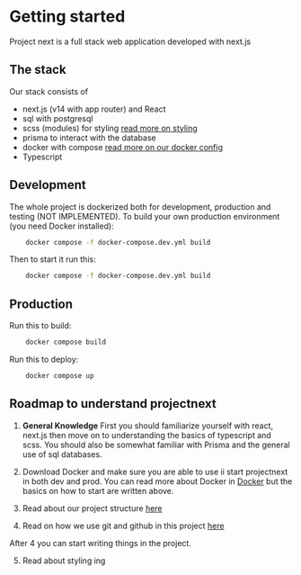 # Getting started
Project next is a full stack web application developed with next.js

## The stack
Our stack consists of
- next.js (v14 with app router) and React
- sql with postgresql
- scss (modules) for styling [read more on styling](/Styling_and_Ohma.md)
- prisma to interact with the database 
- docker with compose [read more on our docker config](/Docker.md)
- Typescript

## Development
The whole project is dockerized both for development, production and testing (NOT IMPLEMENTED). To build your own production environment (you need Docker installed):
```bash
    docker compose -f docker-compose.dev.yml build
```
Then to start it run this: 
```bash
    docker compose -f docker-compose.dev.yml build
```

## Production
Run this to build:
```bash
    docker compose build
```

Run this to deploy:
```bash
    docker compose up
```

## Roadmap to understand projectnext
1. **General Knowledge** First you should familiarize yourself with react, next.js then move on to understanding the basics of typescript and scss. You should also be somewhat familiar with Prisma and the general use of sql databases.

2. Download Docker and make sure you are able to use ii start projectnext in both dev and prod. You can read more about Docker in [Docker](./Docker.md) but the basics on how to start are written above.

3. Read about our project structure [here](./)

4. Read on how we use git and github in this project [here](./Git_Note.md)

After 4 you can start writing things in the project.

5. Read about styling ing


